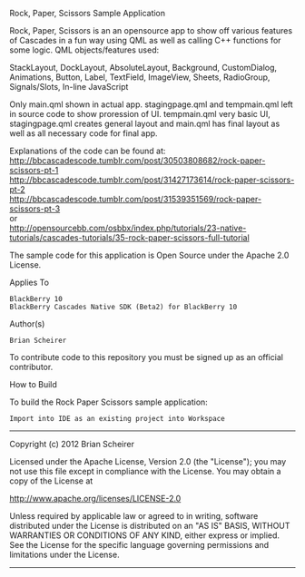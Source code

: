Rock, Paper, Scissors Sample Application

Rock, Paper, Scissors is an an opensource app to show off various features of Cascades in a fun way using QML
as well as calling C++ functions for some logic.  QML objects/features used:

StackLayout, 
DockLayout, 
AbsoluteLayout, 
Background, 
CustomDialog, 
Animations, 
Button, 
Label, 
TextField, 
ImageView, 
Sheets, 
RadioGroup,  
Signals/Slots, 
In-line JavaScript


Only main.qml shown in actual app. stagingpage.qml and tempmain.qml left in source code to show proression of UI.  tempmain.qml
very basic UI, stagingpage.qml creates general layout and main.qml has final layout as well as all necessary code for final app.

Explanations of the code can be found at:
http://bbcascadescode.tumblr.com/post/30503808682/rock-paper-scissors-pt-1 <br />
http://bbcascadescode.tumblr.com/post/31427173614/rock-paper-scissors-pt-2 <br />
http://bbcascadescode.tumblr.com/post/31539351569/rock-paper-scissors-pt-3 <br />
or <br />
http://opensourcebb.com/osbbx/index.php/tutorials/23-native-tutorials/cascades-tutorials/35-rock-paper-scissors-full-tutorial

The sample code for this application is Open Source under the Apache 2.0 License.

Applies To

    BlackBerry 10
    BlackBerry Cascades Native SDK (Beta2) for BlackBerry 10

Author(s)

    Brian Scheirer


To contribute code to this repository you must be signed up as an official contributor.

How to Build

To build the Rock Paper Scissors sample application:

    Import into IDE as an existing project into Workspace




************************************************************************
Copyright (c) 2012 Brian Scheirer

Licensed under the Apache License, Version 2.0 (the "License");
you may not use this file except in compliance with the License.
You may obtain a copy of the License at

http://www.apache.org/licenses/LICENSE-2.0

Unless required by applicable law or agreed to in writing, software
distributed under the License is distributed on an "AS IS" BASIS,
WITHOUT WARRANTIES OR CONDITIONS OF ANY KIND, either express or implied.
See the License for the specific language governing permissions and
limitations under the License.
************************************************************************


